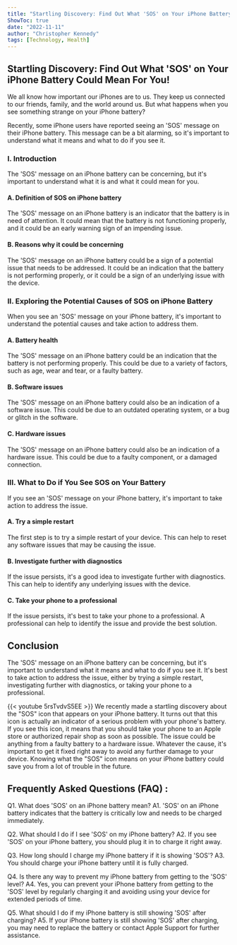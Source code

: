 ```yaml
---
title: "Startling Discovery: Find Out What 'SOS' on Your iPhone Battery Could Mean For You!"
ShowToc: true 
date: "2022-11-11"
author: "Christopher Kennedy" 
tags: [Technology, Health]
---
```

## Startling Discovery: Find Out What 'SOS' on Your iPhone Battery Could Mean For You!

We all know how important our iPhones are to us. They keep us connected to our friends, family, and the world around us. But what happens when you see something strange on your iPhone battery?

Recently, some iPhone users have reported seeing an 'SOS' message on their iPhone battery. This message can be a bit alarming, so it's important to understand what it means and what to do if you see it.

### I. Introduction

The 'SOS' message on an iPhone battery can be concerning, but it's important to understand what it is and what it could mean for you.

#### A. Definition of SOS on iPhone battery

The 'SOS' message on an iPhone battery is an indicator that the battery is in need of attention. It could mean that the battery is not functioning properly, and it could be an early warning sign of an impending issue.

#### B. Reasons why it could be concerning

The 'SOS' message on an iPhone battery could be a sign of a potential issue that needs to be addressed. It could be an indication that the battery is not performing properly, or it could be a sign of an underlying issue with the device.

### II. Exploring the Potential Causes of SOS on iPhone Battery

When you see an 'SOS' message on your iPhone battery, it's important to understand the potential causes and take action to address them.

#### A. Battery health

The 'SOS' message on an iPhone battery could be an indication that the battery is not performing properly. This could be due to a variety of factors, such as age, wear and tear, or a faulty battery.

#### B. Software issues

The 'SOS' message on an iPhone battery could also be an indication of a software issue. This could be due to an outdated operating system, or a bug or glitch in the software.

#### C. Hardware issues

The 'SOS' message on an iPhone battery could also be an indication of a hardware issue. This could be due to a faulty component, or a damaged connection.

### III. What to Do if You See SOS on Your Battery

If you see an 'SOS' message on your iPhone battery, it's important to take action to address the issue.

#### A. Try a simple restart

The first step is to try a simple restart of your device. This can help to reset any software issues that may be causing the issue.

#### B. Investigate further with diagnostics

If the issue persists, it's a good idea to investigate further with diagnostics. This can help to identify any underlying issues with the device.

#### C. Take your phone to a professional

If the issue persists, it's best to take your phone to a professional. A professional can help to identify the issue and provide the best solution.

## Conclusion

The 'SOS' message on an iPhone battery can be concerning, but it's important to understand what it means and what to do if you see it. It's best to take action to address the issue, either by trying a simple restart, investigating further with diagnostics, or taking your phone to a professional.

{{< youtube 5rsTvdvS5EE >}} 
We recently made a startling discovery about the "SOS" icon that appears on your iPhone battery. It turns out that this icon is actually an indicator of a serious problem with your phone's battery. If you see this icon, it means that you should take your phone to an Apple store or authorized repair shop as soon as possible. The issue could be anything from a faulty battery to a hardware issue. Whatever the cause, it's important to get it fixed right away to avoid any further damage to your device. Knowing what the "SOS" icon means on your iPhone battery could save you from a lot of trouble in the future.

## Frequently Asked Questions (FAQ) :
Q1. What does 'SOS' on an iPhone battery mean?
A1. 'SOS' on an iPhone battery indicates that the battery is critically low and needs to be charged immediately.

Q2. What should I do if I see 'SOS' on my iPhone battery?
A2. If you see 'SOS' on your iPhone battery, you should plug it in to charge it right away.

Q3. How long should I charge my iPhone battery if it is showing 'SOS'?
A3. You should charge your iPhone battery until it is fully charged.

Q4. Is there any way to prevent my iPhone battery from getting to the 'SOS' level?
A4. Yes, you can prevent your iPhone battery from getting to the 'SOS' level by regularly charging it and avoiding using your device for extended periods of time.

Q5. What should I do if my iPhone battery is still showing 'SOS' after charging?
A5. If your iPhone battery is still showing 'SOS' after charging, you may need to replace the battery or contact Apple Support for further assistance.


